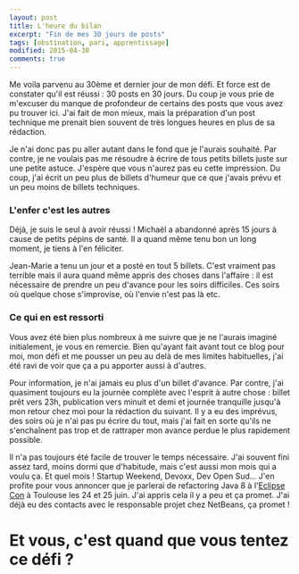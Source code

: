 ```yaml
---
layout: post
title: L'heure du bilan
excerpt: "Fin de mes 30 jours de posts"
tags: [obstination, pari, apprentissage]
modified: 2015-04-30
comments: true
---
```


Me voila parvenu au 30ème et dernier jour de mon défi. Et force est de constater qu'il est réussi : 30 posts en 30 jours. Du coup je vous prie de m'excuser du manque de profondeur de certains des posts que vous avez pu trouver ici. J'ai fait de mon mieux, mais la préparation d'un post technique me prenait bien souvent de très longues heures en plus de sa rédaction.

Je n'ai donc pas pu aller autant dans le fond que je l'aurais souhaité. Par contre, je ne voulais pas me résoudre à écrire de tous petits billets juste sur une petite astuce. J'espère que vous n'aurez pas eu cette impression. Du coup, j'ai écrit un peu plus de billets d'humeur que ce que j'avais prévu et un peu moins de billets techniques.

### L'enfer c'est les autres

Déjà, je suis le seul à avoir réussi ! Michaël a abandonné après 15 jours à cause de petits pépins de santé. Il a quand même tenu bon un long moment, je tiens à l'en féliciter.

Jean-Marie a tenu un jour et a posté en tout 5 billets. C'est vraiment pas terrible mais il aura quand même appris des choses dans l'affaire : il est nécessaire de prendre un peu d'avance pour les soirs difficiles. Ces soirs où quelque chose s'improvise, où l'envie n'est pas là etc.

### Ce qui en est ressorti

Vous avez été bien plus nombreux à me suivre que je ne l'aurais imaginé initialement, je vous en remercie. Bien qu'ayant fait avant tout ce blog pour moi, mon défi et me pousser un peu au delà de mes limites habituelles, j'ai été ravi de voir que ça a pu apporter aussi à d'autres.

Pour information, je n'ai jamais eu plus d'un billet d'avance. Par contre, j'ai quasiment toujours eu la journée complète avec l'esprit à autre chose : billet prêt vers 23h, publication vers minuit et demi et journée tranquille jusqu'à mon retour chez moi pour la rédaction du suivant. Il y a eu des imprévus, des soirs où je n'ai pas pu écrire du tout, mais j'ai fait en sorte qu'ils ne s'enchaînent pas trop et de rattraper mon avance perdue le plus rapidement possible.

Il n'a pas toujours été facile de trouver le temps nécessaire. J'ai souvent fini assez tard, moins dormi que d'habitude, mais c'est aussi mon mois qui a voulu ça. Et quel mois ! Startup Weekend, Devoxx, Dev Open Sud... J'en profite pour vous annoncer que je parlerai de refactoring Java 8 à l'[Eclipse Con](https://www.eclipsecon.org/france2015/) à Toulouse les 24 et 25 juin. J'ai appris cela il y a peu et ça promet. J'ai déjà eu des contacts avec le responsable projet chez NetBeans, ça promet !

# Et vous, c'est quand que vous tentez ce défi ?